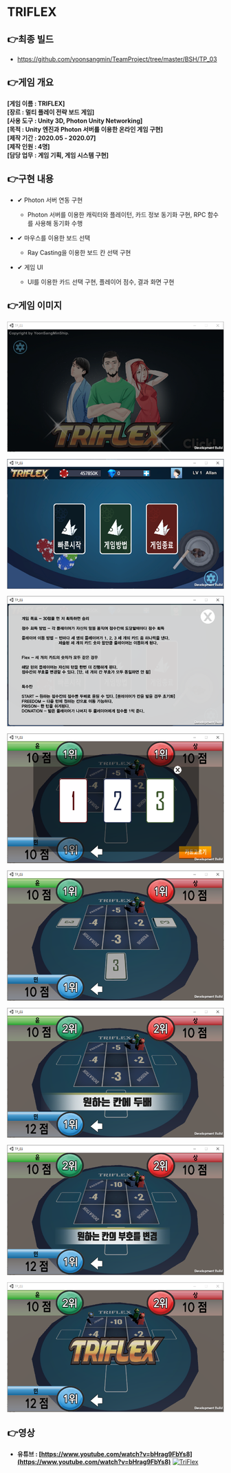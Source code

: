# TRIFLEX

## 👉최종 빌드
- https://github.com/yoonsangmin/TeamProject/tree/master/BSH/TP_03

## 👉게임 개요

**[게임 이름 : TRIFLEX]**  
**[장르 : 멀티 플레이 전략 보드 게임]**  
**[사용 도구 : Unity 3D, Photon Unity Networking]**  
**[목적 : Unity 엔진과 Photon 서버를 이용한 온라인 게임 구현]**  
**[제작 기간 : 2020.05 - 2020.07]**  
**[제작 인원 : 4명]**  
**[담당 업무 : 게임 기획, 게임 시스템 구현]**  

## 👉구현 내용

* ✔ Photon 서버 연동 구현
  * Photon 서버를 이용한 캐릭터와 플레이턴, 카드 정보 동기화 구현, RPC 함수를 사용해 동기화 수행

* ✔ 마우스를 이용한 보드 선택
  * Ray Casting을 이용한 보드 칸 선택 구현

* ✔ 게임 UI
  * UI를 이용한 카드 선택 구현, 플레이어 점수, 결과 화면 구현

## 👉게임 이미지

![1.png](Images/1.png)

![2.png](Images/2.png)

![3.png](Images/3.png)

![4.png](Images/4.png)

![5.png](Images/5.png)

![6.png](Images/6.png)

![7.png](Images/7.png)

![8.png](Images/8.png)

## 👉영상
- **유튜브 : [https://www.youtube.com/watch?v=bHrag9FbYs8](https://www.youtube.com/watch?v=bHrag9FbYs8)**
[![TriFlex](https://img.youtube.com/vi/bHrag9FbYs8/0.jpg)](https://www.youtube.com/watch?v=bHrag9FbYs8 "TriFlex")
